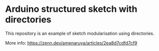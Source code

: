 # Arduino structured sketch with directories

This repository is an example of sketch modularisation using directories.

More info: <https://zenn.dev/amenaruya/articles/2ea8d7cdfd7cf9>

